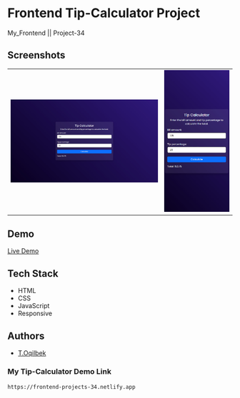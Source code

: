# Frontend Tip-Calculator Project
My_Frontend || Project-34

## Screenshots
<table>
    <tr>
        <td>
            <img src="./img/img1.jpg" alt="Frontend-Projects">
        </td>
        <td>
            <img src="./img/img2.jpg" alt="Frontend-Projects">
        </td>
    </tr>
</table>

## Demo

[Live Demo](https://frontend-projects-34.netlify.app)

## Tech Stack

- HTML
- CSS
- JavaScript
- Responsive

## Authors

- [T.Oqilbek](https://www.github.com/tolqinov-o)

### My Tip-Calculator Demo Link

```
https://frontend-projects-34.netlify.app
```